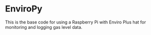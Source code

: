 # EnviroPy
This is the base code for using a Raspberry Pi with Enviro Plus hat for monitoring and logging gas level data. 